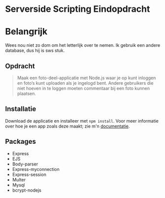 # Serverside Scripting Eindopdracht

# Belangrijk
Wees nou niet zo dom om het letterlijk over te nemen. Ik gebruik een andere database, dus hij is sws stuk.

## Opdracht

> Maak een foto-deel-applicatie met Node.js waar je op kunt inloggen en foto’s kunt uploaden als je ingelogd bent. Andere gebruikers die niet hoeven in te loggen moeten commentaar bij een foto kunnen plaatsen.

## Installatie

Download de applicatie en installeer met `npm install`. Voor meer informatie over hoe je een app zoals deze maakt; zie m'n [documentatie](http://rijkvanzanten.nl/sss-doc).

## Packages

- Express
- EJS
- Body-parser
- Express-myconnection
- Express-session
- Multer
- Mysql
- bcrypt-nodejs

